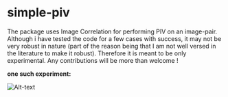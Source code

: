 # simple-piv

The package uses Image Correlation for performing PIV on an image-pair. Although i have tested the code for a few cases with success, it may not be very robust in nature (part of the reason being that I am not well versed in the literature to make it robust). Therefore it is meant to be only experimental. Any contributions will be more than welcome !


**one such experiment:**

![Alt-text](https://user-images.githubusercontent.com/10793580/34139699-7e86a020-e476-11e7-88a4-a88d2a90fd14.png)
